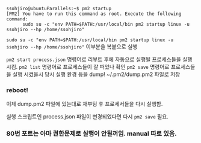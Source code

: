 
```
ssohjiro@ubuntuParallels:~$ pm2 startup
[PM2] You have to run this command as root. Execute the following command:
      sudo su -c "env PATH=$PATH:/usr/local/bin pm2 startup linux -u ssohjiro --hp /home/ssohjiro"
```

`sudo su -c "env PATH=$PATH:/usr/local/bin pm2 startup linux -u ssohjiro --hp /home/ssohjiro"` 
이부분을 복붙으로 실행

`pm2 start process.json` 명령어로 리부트 후에 자동으로 실행될 프로세스들을 실행시킴.
`pm2 list` 명령어로 프로세스들이 잘 떠있나 확인
`pm2 save` 명령어로 프로세스들을 실행 시켰을시 당시 실행 환경 등을 dump! ~/.pm2/dump.pm2 파일로 저장

### reboot!

이제 dump.pm2 파일에 있는대로 재부팅 후 프로세서들을 다시 실행함.

실행 스크립트인 process.json 파일이 변경되었다면 다시 `pm2 save` 필요.


### 80번 포트는 아마 권한문제로 실행이 안될꺼임. manual 따로 있음.
